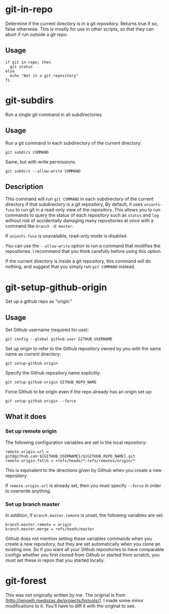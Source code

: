# git-in-repo

Determine if the current directory is in a git repository. Returns
true if so, false otherwise. This is mostly for use in other scripts,
so that they can abort if run outside a git repo.

## Usage

    if git in-repo; then
      git status
    else
      echo "Not in a git repository"
    fi

# git-subdirs

Run a single git command in all subdirectories

## Usage

Run a git command in each subdirectory of the current directory:

    git subdirs COMMAND

Same, but with write permissions.

    git subdirs --allow-write COMMAND

## Description

This command will run `git COMMAND` in each subdirectory of the
current directory if that subdirectory is a git repository, By
default, it uses `unionfs-fuse` to run git in a read-only view of the
repository. This allows you to run commands to query the status of
each repository such as `status` and `log` without risk of
accidentally damaging many repositories at once with a command like
`branch -D master`.

If `unionfs-fuse` is unavailable, read-only mode is disabled.

You can use the `--allow-write` option to run a command that modifies
the repositories. I recommend that you think carefully before using
this option.

If the current directory is inside a git repository, this command will
do nothing, and suggest that you simply run `git COMMAND` instead.

# git-setup-github-origin

Set up a github repo as "origin."

## Usage

Set Github username (required for use):

    git config --global github.user GITHUB_USERNAME

Set up origin to refer to the Github repository owned by you with the
same name as current directory:

    git setup-github-origin

Specify the Github repository name explicitly:

    git setup-github-origin GITHUB_REPO_NAME

Force Github to be origin even if the repo already has an origin set up:

    git setup-github-origin --force

## What it does

### Set up remote origin

The following configuration variables are set in the local repository:

    remote.origin.url = git@github.com:${GITHUB_USERNAME}/${GITHUB_REPO_NAME}.git
    remote.origin.fetch = +refs/heads/*:refs/remotes/origin/*

This is equivalent to the directions given by Github when you create a
new repository.

If `remote.origin.url` is already set, then you must specify `--force`
in order to overwrite anything.

### Set up branch master

In addition, if `branch.master.remote` is unset, the following
variables are set:

    branch.master.remote = origin
    branch.master.merge = refs/heads/master

Github does not mention setting these variables commands when you
create a new repository, but they are set automatically when you clone
an existing one. So if you want all your Github repositories to have
comparable configs whether you first cloned from Github or started
from scratch, you must set these in repos that you started locally.

# git-forest

This was not originally written by me. The original is from [http://jengelh.medozas.de/projects/hxtools/]. I made some minor modifications to it. You'll have to diff it with the
original to see.
